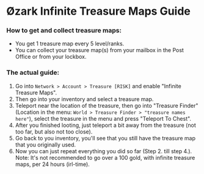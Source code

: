 # Øzark Infinite Treasure Maps Guide

### How to get and collect treasure maps:
- You get 1 treasure map every 5 level/ranks.
- You can collect your treasure map(s) from your mailbox in the Post Office or from your lockbox.

### The actual guide:
1. Go into `Network > Account > Treasure [RISK]` and enable "Infinite Treasure Maps".
2. Then go into your inventory and select a treasure map.
3. Teleport near the location of the treasure, then go into "Treasure Finder" (Location in the menu: `World > Treasure Finder > "treasure names here"`), select the treasure in the menu and press "Teleport To Chest".
4. After you finished looting, just teleport a bit away from the treasure (not too far, but also not too close).
5. Go back to you inventory, you'll see that you still have the treasure map that you originally used.
6. Now you can just repeat everything you did so far (Step 2. till step 4.).
Note: It's not recommended to go over a 100 gold, with infinite treasure maps, per 24 hours (irl-time).